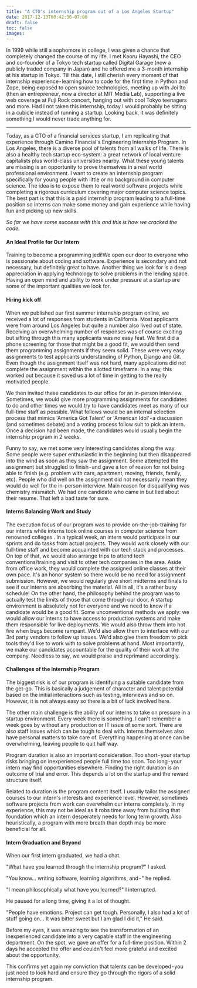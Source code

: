 ```yaml
---
title: "A CTO's internship program out of a Los Angeles Startup"
date: 2017-12-13T00:42:36-07:00
draft: false
toc: false
images:
---
```


In 1999 while still a sophomore in college, I was given a chance that completely changed the course of my life. I met Kaoru Hayashi, the CEO and co-founder of a Tokyo tech startup called Digital Garage (now a publicly traded company in Japan) and he offered me a 3-month internship at his startup in Tokyo. Till this date, I still cherish every moment of that internship experience - learning how to code for the first time in Python and Zope, being exposed to open source technologies, meeting up with Joi Ito (then an entrepreneur, now a director at MIT Media Lab), supporting a live web coverage at Fuji Rock concert, hanging out with cool Tokyo teenagers and more. Had I not taken this internship, today I would probably be sitting in a cubicle instead of running a startup. Looking back, it was definitely something I would never trade anything for.

***

Today, as a CTO of a financial services startup, I am replicating that experience through Camino Financial's Engineering Internship Program. In Los Angeles, there is a diverse pool of talents from all walks of life. There is also a healthy tech startup eco-system: a great network of local venture capitalists plus world-class universities nearby. What these young talents are missing is an opportunity to prove themselves in a real world professional environment. I want to create an internship program specifically for young people with little or no background in computer science. The idea is to expose them to real world software projects while completing a rigorous curriculum covering major computer science topics. The best part is that this is a paid internship program leading to a full-time position so interns can make some money and gain experience while having fun and picking up new skills.

*So far we have some success with this and this is how we cracked the code.*

#### An Ideal Profile for Our Intern
Training to become a programming jedi!We open our door to everyone who is passionate about coding and software. Experience is secondary and not necessary, but definitely great to have. Another thing we look for is a deep appreciation in applying technology to solve problems in the lending space. Having an open mind and ability to work under pressure at a startup are some of the important qualities we look for.

#### Hiring kick off
When we published our first summer internship program online, we received a lot of responses from students in California. Most applicants were from around Los Angeles but quite a number also lived out of state. Receiving an overwhelming number of responses was of course exciting but sifting through this many applicants was no easy feat. We first did a phone screening for those that might be a good fit, we would then send them programming assignments if they seem solid. These were very easy assignments to test applicants understanding of Python, Django and Git. Even though the assignment itself was not hard, many applications did not complete the assignment within the allotted timeframe. In a way, this worked out because it saved us a lot of time in getting to the really motivated people.

We then invited these candidates to our office for an in-person interview. Sometimes, we would give more programming assignments for candidates to do and other times we would try to have candidates meet as many of our full-time staff as possible. What follows would be an internal selection process that mimics 'America Got Talent' or 'American Idol' - a discussion (and sometimes debate) and a voting process follow suit to pick an intern. Once a decision had been made, the candidates would usually begin the internship program in 2 weeks.

Funny to say, we met some very interesting candidates along the way. Some people were super enthusiastic in the beginning but then disappeared into the wind as soon as they saw the assignment. Some attempted the assignment but struggled to finish - and gave a ton of reason for not being able to finish (e.g. problem with cars, apartment, moving, friends, family, etc). People who did well on the assignment did not necessarily mean they would do well for the in-person interview. Main reason for disqualifying was chemistry mismatch. We had one candidate who came in but lied about their resume. That left a bad taste for sure.

#### Interns Balancing Work and Study
The execution focus of our program was to provide on-the-job-training for our interns while interns took online courses in computer science from renowned colleges . In a typical week, an intern would participate in our sprints and do tasks from actual projects. They would work closely with our full-time staff and become acquainted with our tech stack and processes. On top of that, we would also arrange trips to attend tech conventions/training and visit to other tech companies in the area. Aside from office work, they would complete the assigned online classes at their own pace. It's an honor system so there would be no need for assignment submission. However, we would regularly give short midterms and finals to see if our interns are absorbing the material. All in all, it's a rather busy schedule!
On the other hand, the philosophy behind the program was to actually test the limits of those that come through our door. A startup environment is absolutely not for everyone and we need to know if a candidate would be a good fit. Some unconventional methods we apply: we would allow our interns to have access to production systems and make them responsible for live deployments. We would also throw them into hot fire when bugs become rampant. We'd also allow them to interface with our 3rd party vendors to follow up issues. We'd also give them freedom to pick tools they'd like to work with to solve problems at hand. Most importantly, we make our candidates accountable for the quality of their work at the company. Needless to say, we would praise and reprimand accordingly.

#### Challenges of the Internship Program
The biggest risk is of our program is identifying a suitable candidate from the get-go. This is basically a judgement of character and talent potential based on the initial interactions such as testing, interviews and so on. However, it is not always easy so there is a bit of luck involved here.

The other main challenge is the ability of our interns to take on pressure in a startup environment. Every week there is something. I can't remember a week goes by without any production or IT issue of some sort. There are also staff issues which can be tough to deal with. Interns themselves also have personal matters to take care of. Everything happening at once can be overwhelming, leaving people to quit half way.

Program duration is also an important consideration. Too short - your startup risks bringing on inexperienced people full time too soon. Too long - your intern may find opportunities elsewhere. Finding the right duration is an outcome of trial and error. This depends a lot on the startup and the reward structure itself.

Related to duration is the program content itself. I usually tailor the assigned courses to our intern's interests and experience level. However, sometimes software projects from work can overwhelm our interns completely. In my experience, this may not be ideal as it robs time away from building that foundation which an intern desperately needs for long term growth. Also heuristically, a program with more breath than depth may be more beneficial for all.

#### Intern Graduation and Beyond
When our first intern graduated, we had a chat.

"What have you learned through the internship program?" I asked.

"You know… writing software, learning algorithms, and - " he replied.

"I mean philosophically what have you learned?" I interrupted.

He paused for a long time, giving it a lot of thought.

"People have emotions. Project can get tough. Personally, I also had a lot of stuff going on... It was bitter sweet but I am glad I did it," He said.

Before my eyes, it was amazing to see the transformation of an inexperienced candidate into a very capable staff in the engineering department. On the spot, we gave an offer for a full-time position. Within 2 days he accepted the offer and couldn't feel more grateful and excited about the opportunity.

This confirms yet again my conviction that talents can be developed - you just need to look hard and ensure they go through the rigors of a solid internship program.
